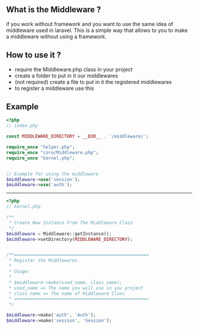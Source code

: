 ## What is the Middleware ?
if you work without framework and you want to use the same idea of middleware used in laravel. This is a simple way that allows to you to make a middleware without using a framework.

## How to use it ?
- require the Middleware.php class in your project
- create a folder to put in it our middlewares
- (not required) create a file to put in it the registered middlewares
- to register a middleware use this

## Example
```php
<?php
// index.php

const MIDDLEWARE_DIRECTORY = __DIR__ . '/middleware/';

require_once "helper.php";
require_once "core/Middleware.php";
require_once "kernel.php";


// Example for using the middleware
$middleware->use('session');
$middleware->use('auth');
```

<hr>

```php
<?php
// kernel.php

/**
 * Create New Instance From The Middleware Class
 */
$middleware = Middleware::getInstance();
$middleware->setDirectory(MIDDLEWARE_DIRECTORY);


/**===================================================
 * Register the Middlewares
 * 
 * Usage:
 * 
 * $middleware->make(used_name, class_name);
 * used_name => The name you will use in you project
 * class_name => The name of Middleware Class
 * ===================================================
 */

$middleware->make('auth', 'Auth');
$middleware->make('session', 'Session');
```
